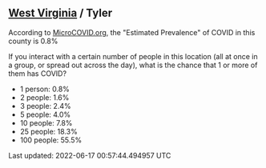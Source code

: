
## [West Virginia](/united-states/west-virginia) / Tyler

According to [MicroCOVID.org](http://microcovid.org),
the "Estimated Prevalence" of COVID in this county is 0.8%

If you interact with a certain number of people in this location
(all at once in a group, or spread out across the day), what is the chance that
1 or more of them has COVID?

- 1 person: 0.8%
- 2 people: 1.6%
- 3 people: 2.4%
- 5 people: 4.0%
- 10 people: 7.8%
- 25 people: 18.3%
- 100 people: 55.5%

Last updated: 2022-06-17 00:57:44.494957 UTC
